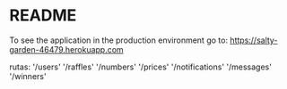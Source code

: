 # README

To see the application in the production environment go to:
https://salty-garden-46479.herokuapp.com

rutas:
'/users'
'/raffles'
'/numbers'
'/prices'
'/notifications'
'/messages'
'/winners'

